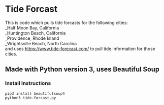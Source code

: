 # Tide Forcast
This is code which pulls tide forcasts for the following cities:<br />
_Half Moon Bay, California<br />
_Huntington Beach, California<br />
_Providence, Rhode Island<br />
_Wrightsville Beach, North Carolina<br />
and uses https://www.tide-forecast.com/ to pull tide information for those cities.

## Made with Python version 3, uses Beautiful Soup

### Install Instructions
```
pip3 install beautifulsoup4
python3 tide-forcast.py
```
